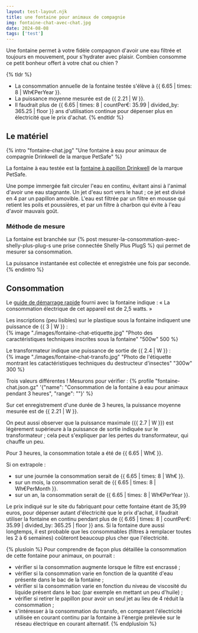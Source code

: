 ```yaml
---
layout: test-layout.njk 
title: une fontaine pour animaux de compagnie
img: fontaine-chat-avec-chat.jpg
date: 2024-08-08
tags: ['test']
---
```


Une fontaine permet à votre fidèle compagnon d'avoir une eau filtrée et toujours en mouvement, pour s'hydrater avec plaisir. Combien consomme ce petit bonheur offert à votre chat ou chien ?
<!-- excerpt -->

{% tldr %}
- La consommation annuelle de la fontaine testée s'élève à {{ 6.65 | times: 8 | Wh€PerYear }}.
- La puissance moyenne mesurée est de {{ 2.21 | W }}.
- Il faudrait plus de {{ 6.65 | times: 8 | countPer€: 35.99 | divided_by: 365.25 | floor }} ans d'utilisation continue pour dépenser plus en électricité que le prix d'achat.
{% endtldr %}

## Le matériel
{% intro "fontaine-chat.jpg" "Une fontaine à eau pour animaux de compagnie Drinkwell de la marque PetSafe" %}

La fontaine à eau testée est la [fontaine à papillon Drinkwell](https://fr.petsafe.net/collections/fontaines-pour-animaux/products/fontaine-a-eau-papillon-drinkwell-de-petsafe-pour-animaux-de-compagnie) de la marque PetSafe.

Une pompe immergée fait circuler l'eau en continu, évitant ainsi à l'animal d'avoir une eau stagnante. Un jet d'eau sort vers le haut ; ce jet est divisé en 4 par un papillon amovible. L'eau est filtrée par un filtre en mousse qui retient les poils et poussières, et par un filtre à charbon qui évite à l'eau d'avoir mauvais goût.

### Méthode de mesure

La fontaine est branchée sur {% post mesurer-la-consommation-avec-shelly-plus-plug-s une prise connectée Shelly Plus PlugS %} qui permet de mesurer sa consommation.

La puissance instantanée est collectée et enregistrée une fois par seconde.
{% endintro %}

## Consommation

Le [guide de démarrage rapide](https://intl.petsafe.net/media/downloads/R4_400-2433-19_MW_compressed.pdf) fourni avec la fontaine indique : « La consommation électrique de cet appareil est de 2,5 watts. »

Les inscriptions (peu lisibles) sur le plastique sous la fontaine indiquent une puissance de {{ 3 | W }} :  
{% image "./images/fontaine-chat-etiquette.jpg" "Photo des caractéristiques techniques inscrites sous la fontaine" "500w" 500 %}  

Le transformateur indique une puissance de sortie de {{ 2.4 | W }} :  
{% image "./images/fontaine-chat-transfo.jpg" "Photo de l'étiquette montrant les catactéristiques techniques du destructeur d'insectes" "300w" 300 %}  

Trois valeurs différentes ! Mesurons pour vérifier :
{% profile "fontaine-chat.json.gz" '{"name": "Consommation de la fontaine à eau pour animaux pendant 3 heures", "range": ""}' %}

Sur cet enregistrement d'une durée de 3 heures, la puissance moyenne mesurée est de {{ 2.21 | W }}.

On peut aussi observer que la puissance maximale ({{ 2.7 | W }}) est légèrement supérieure à la puissance de sortie indiquée sur le transformateur ; cela peut s'expliquer par les pertes du transformateur, qui chauffe un peu.

Pour 3 heures, la consommation totale a été de {{ 6.65 | Wh€ }}.

Si on extrapole :
- sur une journée la consommation serait de {{ 6.65 | times: 8 | Wh€ }}.
- sur un mois, la consommation serait de {{ 6.65 | times: 8 | Wh€PerMonth }}.
- sur un an, la consommation serait de {{ 6.65 | times: 8 | Wh€PerYear }}.

Le prix indiqué sur le site du fabriquant pour cette fontaine étant de 35,99 euros, pour dépenser autant d'électricité que le prix d'achat, il faudrait utiliser la fontaine en continu pendant plus de  {{ 6.65 | times: 8 | countPer€: 35.99 | divided_by: 365.25 | floor }} ans. Si la fontaine dure aussi longtemps, il est probable que les consommables (filtres à remplacer toutes les 2 à 6 semaines) coûteront beaucoup plus cher que l'électricité.

{% plusloin %}
Pour comprendre de façon plus détaillée la consommation de cette fontaine pour animaux, on pourrait :
- vérifier si la consommation augmente lorsque le filtre est encrassé ;
- vérifier si la consommation varie en fonction de la quantité d'eau présente dans le bac de la fontaine ;
- vérifier si la consommation varie en fonction du niveau de viscosité du liquide présent dans le bac (par exemple en mettant un peu d'huile) ;
- vérifier si retirer le papillon pour avoir un seul jet au lieu de 4 réduit la consommation ;
- s'intéresser à la consommation du transfo, en comparant l'électricité utilisée en courant continu par la fontaine à l'énergie prélevée sur le réseau électrique en courant alternatif.
{% endplusloin %}
